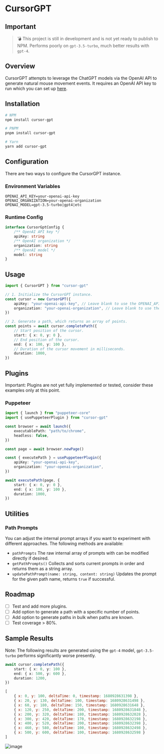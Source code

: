 # CursorGPT

## Important

> 💣 This project is still in development and is not yet ready to publish to NPM.
> Performs poorly on `gpt-3.5-turbo`, much better results with `gpt-4`.

## Overview

CursorGPT attempts to leverage the ChatGPT models via the OpenAI API to generate natural mouse movement events.
It requires an OpenAI API key to run which you can set up [here](https://platform.openai.com/docs/api-reference).

## Installation

```bash
# NPM
npm install cursor-gpt

# PNPM
pnpm install cursor-gpt

# Yarn
yarn add cursor-gpt
```

## Configuration

There are two ways to configure the CursorGPT instance.

### Environment Variables

```dotenv
OPENAI_API_KEY=your-openai-api-key
OPENAI_ORGANIZATION=your-openai-organization
OPENAI_MODEL=gpt-3.5-turbo|gpt4|etc
```

### Runtime Config

```typescript
interface CursorGptConfig {
	/** OpenAI API key */
	apiKey: string
	/** OpenAI organization */
	organization: string
	/** OpenAI model */
	model: string
}
``` 

## Usage

```typescript
import { CursorGPT } from "cursor-gpt"

// 1. Initialize the CursorGPT instance.
const cursor = new CursorGPT({
	apiKey: "your-openai-api-key", // Leave blank to use the OPENAI_API_KEY environment variable.
	organization: "your-openai-organization", // Leave blank to use the OPENAI_ORGANIZATION environment variable.
})

// 2. Generate a path, which returns an array of points.
const points = await cursor.completePath({
	// Start position of the cursor.
	start: { x: 0, y: 0 },
	// End position of the cursor.
	end: { x: 100, y: 100 },
	// Duration of the cursor movement in milliseconds.
	duration: 1000,
})

```

## Plugins

Important: Plugins are not yet fully implemented or tested, consider these examples only at this point.

### Puppeteer

```typescript
import { launch } from "puppeteer-core"
import { usePuppeteerPlugin } from "cursor-gpt"

const browser = await launch({
	executablePath: "path/to/chrome",
	headless: false,
})

const page = await browser.newPage()

const { executePath } = usePuppeteerPlugin({
	apiKey: "your-openai-api-key",
	organization: "your-openai-organization",
})

await executePath(page, {
	start: { x: 0, y: 0 },
	end: { x: 100, y: 100 },
	duration: 1000,
})

``` 

## Utilities

### Path Prompts

You can adjust the internal prompt arrays if you want to experiment with different approaches.
The following methods are available:

- `pathPrompts` The raw internal array of prompts with can be modified directly if desired.
- `getPathPrompts()` Collects and sorts current prompts in order and returns them as a string array.
- `updatePathPrompt(name: string, content: string)` Updates the prompt for the given path name, returns `true` if
	successful.

## Roadmap

- [ ] Test and add more plugins.
- [ ] Add option to generate a path with a specific number of points.
- [ ] Add option to generate paths in bulk when paths are known.
- [ ] Test coverage > 80%.

## Sample Results

Note: The following results are generated using the `gpt-4` model, `gpt-3.5-turbo` performs significantly worse 
presently.

```typescript
await cursor.completePath({
	start: { x: 0, y: 100 },
	end: { x: 500, y: 600 },
	duration: 1200,
})
```

```js
[
	{ x: 0, y: 100, deltaTime: 0, timestamp: 1680928631398 },
	{ x: 20, y: 130, deltaTime: 100, timestamp: 1680928631498 },
	{ x: 60, y: 180, deltaTime: 150, timestamp: 1680928631648 },
	{ x: 120, y: 250, deltaTime: 200, timestamp: 1680928631848 },
	{ x: 200, y: 320, deltaTime: 180, timestamp: 1680928632028 },
	{ x: 300, y: 420, deltaTime: 170, timestamp: 1680928632198 },
	{ x: 400, y: 520, deltaTime: 200, timestamp: 1680928632398 },
	{ x: 460, y: 580, deltaTime: 100, timestamp: 1680928632498 },
	{ x: 500, y: 600, deltaTime: 100, timestamp: 1680928632598 }
]
```

![image](https://user-images.githubusercontent.com/65471523/230703465-ed7cf9e4-92df-41f4-951e-99363a92654b.png)


